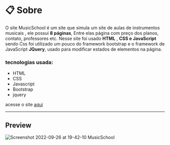 # 📋 Sobre 

O site MusicSchool é um site que simula um site de aulas de instrumentos musicais , ele possui <strong>8 páginas</strong>,
Entre elas página com preço dos planos, contato, professores etc. Nesse site foi usado <strong>HTML</strong> , <strong>CSS e JavaScript</strong> sendo
Css foi utilizado um pouco do framework bootstrap e o framework de JavaScript <strong>JQuery</strong>, usado para modificar estados de elementos na página.

### tecnologias usada:

- HTML
- CSS
- Javascript
- Bootstrap
- jquery

acesse o site [aqui](https://guilhermealves-prog.github.io/musicSchool-site/)

--------

## Preview

![Screenshot 2022-09-26 at 19-42-10 MusicSchool](https://user-images.githubusercontent.com/70963422/192393516-4f1180dc-1e91-4465-a183-1312f989a8d4.png)

